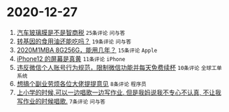 # 2020-12-27

1. [汽车玻璃膜是不是智商税](https://www.v2ex.com/t/739315) ``25条评论`` ``问与答``
1. [转基因的食用油还能吃吗？](https://www.v2ex.com/t/739322) ``19条评论`` ``问与答``
1. [2020M1MBA 8G256G，能用几年？](https://www.v2ex.com/t/739309) ``15条评论`` ``Apple``
1. [iPhone12 的屏幕是真黄](https://www.v2ex.com/t/739318) ``11条评论`` ``iPhone``
1. [违反微信个人账号行为规范，限制微信功能并每天免费续杯](https://www.v2ex.com/t/739313) ``10条评论`` ``全球工单系统``
1. [想搞个副业劳烦各位大佬提提意见](https://www.v2ex.com/t/739308) ``8条评论`` ``程序员``
1. [上小学的时候,可以一边唱歌一边写作业. 但是我妈说我不专心不认真, 不让我写作业的时候唱歌.](https://www.v2ex.com/t/739320) ``7条评论`` ``问与答``
